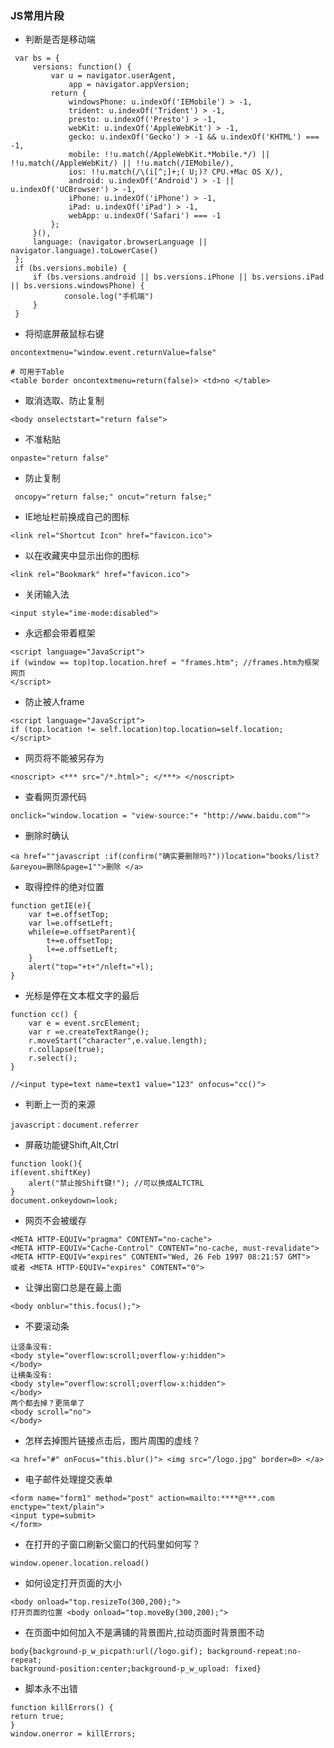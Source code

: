 ### JS常用片段

* 判断是否是移动端

```
 var bs = {
     versions: function() {
         var u = navigator.userAgent,
             app = navigator.appVersion;
         return {
             windowsPhone: u.indexOf('IEMobile') > -1,
             trident: u.indexOf('Trident') > -1,
             presto: u.indexOf('Presto') > -1,
             webKit: u.indexOf('AppleWebKit') > -1,
             gecko: u.indexOf('Gecko') > -1 && u.indexOf('KHTML') === -1,
             mobile: !!u.match(/AppleWebKit.*Mobile.*/) || !!u.match(/AppleWebKit/) || !!u.match(/IEMobile/),
             ios: !!u.match(/\(i[^;]+;( U;)? CPU.+Mac OS X/),
             android: u.indexOf('Android') > -1 || u.indexOf('UCBrowser') > -1,
             iPhone: u.indexOf('iPhone') > -1,
             iPad: u.indexOf('iPad') > -1,
             webApp: u.indexOf('Safari') === -1
         };
     }(),
     language: (navigator.browserLanguage || navigator.language).toLowerCase()
 };
 if (bs.versions.mobile) {
     if (bs.versions.android || bs.versions.iPhone || bs.versions.iPad || bs.versions.windowsPhone) {
            console.log("手机端")
     }
 }
```

* 将彻底屏蔽鼠标右键 

```
oncontextmenu="window.event.returnValue=false"

# 可用于Table
<table border oncontextmenu=return(false)> <td>no </table>

```

* 取消选取、防止复制

```
<body onselectstart="return false">
```

* 不准粘贴

```
onpaste="return false"
```

* 防止复制

```
 oncopy="return false;" oncut="return false;"
```

* IE地址栏前换成自己的图标

```
<link rel="Shortcut Icon" href="favicon.ico">
```

* 以在收藏夹中显示出你的图标

```
<link rel="Bookmark" href="favicon.ico"> 
```

*  关闭输入法

```
<input style="ime-mode:disabled">
```

* 永远都会带着框架 

```
<script language="JavaScript">
if (window == top)top.location.href = "frames.htm"; //frames.htm为框架网页 
</script>
```

* 防止被人frame 

```
<script language="JavaScript">
if (top.location != self.location)top.location=self.location; 
</script>
```

* 网页将不能被另存为 

```
<noscript> <*** src="/*.html>"; </***> </noscript>
```

* 查看网页源代码 

```
onclick="window.location = "view-source:"+ "http://www.baidu.com"">
```

* 删除时确认 

```
<a href=""javascript :if(confirm("确实要删除吗?"))location="books/list?&areyou=删除&page=1"">删除 </a>
```

* 取得控件的绝对位置 

```
function getIE(e){ 
    var t=e.offsetTop; 
    var l=e.offsetLeft; 
    while(e=e.offsetParent){ 
        t+=e.offsetTop; 
        l+=e.offsetLeft; 
    } 
    alert("top="+t+"/nleft="+l); 
} 
```

* 光标是停在文本框文字的最后 

```
function cc() { 
    var e = event.srcElement; 
    var r =e.createTextRange(); 
    r.moveStart("character",e.value.length); 
    r.collapse(true); 
    r.select(); 
} 

//<input type=text name=text1 value="123" onfocus="cc()">
```

* 判断上一页的来源 

```
javascript：document.referrer
```

* 屏蔽功能键Shift,Alt,Ctrl 

```
function look(){ 
if(event.shiftKey) 
    alert("禁止按Shift键!"); //可以换成ALTCTRL 
} 
document.onkeydown=look; 
```

* 网页不会被缓存 

```
<META HTTP-EQUIV="pragma" CONTENT="no-cache"> 
<META HTTP-EQUIV="Cache-Control" CONTENT="no-cache, must-revalidate"> 
<META HTTP-EQUIV="expires" CONTENT="Wed, 26 Feb 1997 08:21:57 GMT"> 
或者 <META HTTP-EQUIV="expires" CONTENT="0">
```

* 让弹出窗口总是在最上面

```
<body onblur="this.focus();">
```

* 不要滚动条

```
让竖条没有: 
<body style="overflow:scroll;overflow-y:hidden"> 
</body> 
让横条没有: 
<body style="overflow:scroll;overflow-x:hidden"> 
</body> 
两个都去掉？更简单了 
<body scroll="no"> 
</body>
```

* 怎样去掉图片链接点击后，图片周围的虚线？ 

```
<a href="#" onFocus="this.blur()"> <img src="/logo.jpg" border=0> </a>
```

* 电子邮件处理提交表单 

```
<form name="form1" method="post" action=mailto:****@***.com 
enctype="text/plain"> 
<input type=submit> 
</form>
```

* 在打开的子窗口刷新父窗口的代码里如何写？ 

```
window.opener.location.reload()
```

* 如何设定打开页面的大小 

```
<body onload="top.resizeTo(300,200);"> 
打开页面的位置 <body onload="top.moveBy(300,200);">
```

* 在页面中如何加入不是满铺的背景图片,拉动页面时背景图不动 

```
body{background-p_w_picpath:url(/logo.gif); background-repeat:no-repeat; 
background-position:center;background-p_w_upload: fixed} 
```

* 脚本永不出错 

```
function killErrors() { 
return true; 
} 
window.onerror = killErrors; 
```